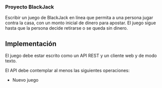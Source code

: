 ### Proyecto BlackJack

Escribir un juego de BlackJack en línea que permita a una persona jugar contra la casa, con un monto inicial de dinero para apostar.
El juego sigue hasta que la persona decide retirarse o se queda sin dinero.

## Implementación

El juego debe estar escrito como un API REST y un cliente web y de modo texto.

El API debe contemplar al menos las siguientes operaciones:

* Nuevo juego

